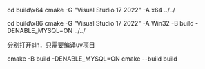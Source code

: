 cd build\x64
cmake  -G "Visual Studio 17 2022"  -A x64 ../../

cd build\x86
cmake  -G "Visual Studio 17 2022"  -A Win32  -B build  -DENABLE_MYSQL=ON  ../../



分别打开sln，只需要编译uv项目





cmake -B build -DENABLE_MYSQL=ON
cmake --build build 

